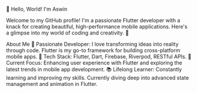 👋 Hello, World! I'm Aswin

Welcome to my GitHub profile! I'm a passionate Flutter developer with a knack for creating beautiful, high-performance mobile applications. Here's a glimpse into my world of coding and creativity. 🚀

About Me
🎨 Passionate Developer: I love transforming ideas into reality through code. Flutter is my go-to framework for building cross-platform mobile apps.
🔧 Tech Stack: Flutter, Dart, Firebase, Riverpod, RESTful APIs.
🌟 Current Focus: Enhancing user experience with Flutter and exploring the latest trends in mobile app development.
📚 Lifelong Learner: Constantly learning and improving my skills. Currently diving deep into advanced state management and animation in Flutter.

<!---
aswinmohan24/aswinmohan24 is a ✨ special ✨ repository because its `README.md` (this file) appears on your GitHub profile.
You can click the Preview link to take a look at your changes.
--->

